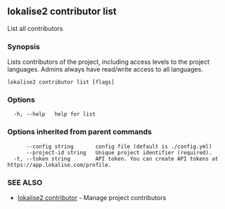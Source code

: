 ## lokalise2 contributor list

List all contributors

### Synopsis

Lists contributors of the project, including access levels to the project languages. Admins always have read/write access to all languages.

```
lokalise2 contributor list [flags]
```

### Options

```
  -h, --help   help for list
```

### Options inherited from parent commands

```
      --config string       config file (default is ./config.yml)
      --project-id string   Unique project identifier (required).
  -t, --token string        API token. You can create API tokens at https://app.lokalise.com/profile.
```

### SEE ALSO

* [lokalise2 contributor](lokalise2_contributor.md)	 - Manage project contributors


